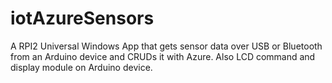 # iotAzureSensors
A RPI2 Universal Windows App that gets sensor data over USB or Bluetooth from an Arduino device and CRUDs it with Azure. Also LCD command and display module on Arduino device.
